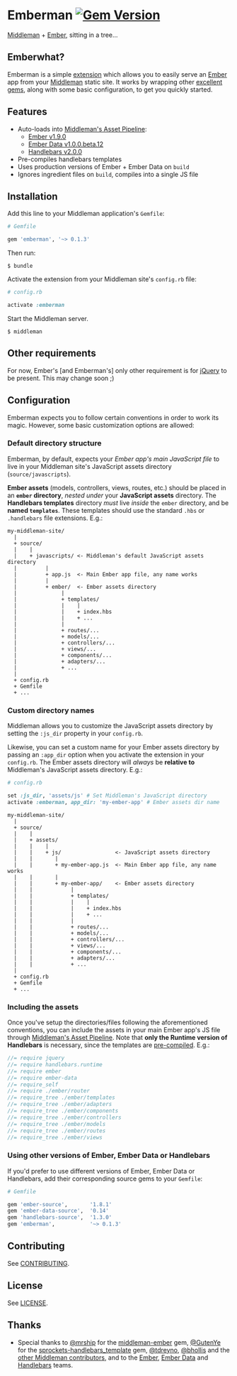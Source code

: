 # Emberman [![Gem Version](https://badge.fury.io/rb/emberman.svg)](http://badge.fury.io/rb/emberman)

[Middleman](http://middlemanapp.com/) + [Ember](http://emberjs.com/), sitting in a tree...

## Emberwhat?

Emberman is a simple [extension](http://middlemanapp.com/advanced/custom/) which allows you to easily serve an [Ember](http://emberjs.com/) app from your [Middleman](http://middlemanapp.com/) static site. It works by wrapping other [excellent gems](#thanks), along with some basic configuration, to get you quickly started.

## Features

  - Auto-loads into [Middleman's Asset Pipeline](http://middlemanapp.com/basics/asset-pipeline/):
    + [Ember v1.9.0](https://github.com/emberjs/ember.js/blob/v1.9.0/CHANGELOG.md)
    + [Ember Data v1.0.0.beta.12](https://github.com/emberjs/data/blob/v1.0.0-beta.12/CHANGELOG.md)
    + [Handlebars v2.0.0](https://github.com/wycats/handlebars.js/blob/v2.0.0/release-notes.md)
  - Pre-compiles handlebars templates
  - Uses production versions of Ember + Ember Data on `build`
  - Ignores ingredient files on `build`, compiles into a single JS file

## Installation

Add this line to your Middleman application's `Gemfile`:

```ruby
# Gemfile

gem 'emberman', '~> 0.1.3'
```

Then run:

```shell
$ bundle
```

Activate the extension from your Middleman site's `config.rb` file:

```ruby
# config.rb

activate :emberman
```

Start the Middleman server.

```shell
$ middleman
```

## Other requirements

For now, Ember's [and Emberman's] only other requirement is for [jQuery](https://jquery.com/) to be present. This may change soon ;)

## Configuration

Emberman expects you to follow certain conventions in order to work its magic. However, some basic customization options are allowed:

### Default directory structure

Emberman, by default, expects your *Ember app's main JavaScript file* to live in your Middleman site's JavaScript assets directory (`source/javascripts`).

**Ember assets** (models, controllers, views, routes, etc.) should be placed in an **`ember` directory**, _nested under_ your **JavaScript assets** directory. The **Handlebars templates** directory _must_ live _inside_ the `ember` directory, and be **named `templates`**. These templates should use the standard `.hbs` or `.handlebars` file extensions. E.g.:

```
my-middleman-site/
  |
  + source/
  |    |
  |    + javascripts/ <- Middleman's default JavaScript assets directory
  |         |
  |         + app.js  <- Main Ember app file, any name works
  |         |
  |         + ember/  <- Ember assets directory
  |              |
  |              + templates/
  |              |    |
  |              |    + index.hbs
  |              |    + ...
  |              |
  |              + routes/...
  |              + models/...
  |              + controllers/...
  |              + views/...
  |              + components/...
  |              + adapters/...
  |              + ...
  |         
  + config.rb
  + Gemfile
  + ...
```

### Custom directory names

Middleman allows you to customize the JavaScript assets directory by setting the `:js_dir` property in your `config.rb`.

Likewise, you can set a custom name for your Ember assets directory by passing an `:app_dir` option when you activate the extension in your `config.rb`. The Ember assets directory will _always_ be **relative to** Middleman's JavaScript assets directory. E.g.:

```ruby
# config.rb

set :js_dir, 'assets/js' # Set Middleman's JavaScript directory
activate :emberman, app_dir: 'my-ember-app' # Ember assets dir name
```

```
my-middleman-site/
  |
  + source/
  |    |
  |    + assets/
  |    |    |
  |    |    + js/                 <- JavaScript assets directory
  |    |       |
  |    |       + my-ember-app.js  <- Main Ember app file, any name works
  |    |       |
  |    |       + my-ember-app/    <- Ember assets directory
  |    |            |
  |    |            + templates/
  |    |            |    |
  |    |            |    + index.hbs
  |    |            |    + ...
  |    |            |
  |    |            + routes/...
  |    |            + models/...
  |    |            + controllers/...
  |    |            + views/...
  |    |            + components/...
  |    |            + adapters/...
  |    |            + ...
  |         
  + config.rb
  + Gemfile
  + ...
```

### Including the assets

Once you've setup the directories/files following the aforementioned conventions, you can include the assets in your main Ember app's JS file through [Middleman's Asset Pipeline](http://middlemanapp.com/basics/asset-pipeline/). Note that **only the Runtime version of Handlebars** is necessary, since the templates are [pre-compiled](http://handlebarsjs.com/precompilation.html). E.g.:

```javascript
//= require jquery
//= require handlebars.runtime
//= require ember
//= require ember-data
//= require_self
//= require ./ember/router
//= require_tree ./ember/templates
//= require_tree ./ember/adapters
//= require_tree ./ember/components
//= require_tree ./ember/controllers
//= require_tree ./ember/models
//= require_tree ./ember/routes
//= require_tree ./ember/views


```

### Using other versions of Ember, Ember Data or Handlebars

If you'd prefer to use different versions of Ember, Ember Data or Handlebars, add their corresponding source gems to your `Gemfile`:

```ruby
# Gemfile

gem 'ember-source',       '1.8.1'
gem 'ember-data-source',  '0.14'
gem 'handlebars-source',  '1.3.0'
gem 'emberman',           '~> 0.1.3'
```

## Contributing

See [CONTRIBUTING](CONTRIBUTING.md).

## License

See [LICENSE](LICENSE.md).

## Thanks

- Special thanks to [@mrship](https://github.com/mrship) for the [middleman-ember](https://github.com/mrship/middleman-ember) gem, [@GutenYe](https://github.com/GutenYe) for the [sprockets-handlebars_template](https://github.com/GutenYe/sprockets-handlebars_template) gem, [@tdreyno](https://github.com/tdreyno), [@bhollis](https://github.com/bhollis) and the [other Middleman contributors](https://github.com/middleman/middleman/graphs/contributors), and to the [Ember](https://github.com/emberjs/ember.js/graphs/contributors), [Ember Data](https://github.com/emberjs/data/graphs/contributors) and [Handlebars](https://github.com/wycats/handlebars.js/graphs/contributors) teams.

